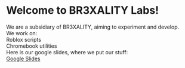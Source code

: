 # Welcome to BR3XALITY Labs!  
We are a subsidiary of BR3XALITY, aiming to experiment and develop.  
We work on:  
Roblox scripts  
Chromebook utilities  
Here is our google slides, where we put our stuff:  
[Google Slides](https://docs.google.com/presentation/d/1gQsksveir8wOArSx1_64riFyxtQ3ObH-CFA_w4fWh8o/edit?usp=sharing)
